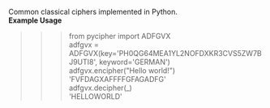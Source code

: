 Common classical ciphers implemented in Python.
<br>
<b>Example Usage</b>
>>> from pycipher import ADFGVX<br>
>>> adfgvx = ADFGVX(key='PH0QG64MEA1YL2NOFDXKR3CVS5ZW7BJ9UTI8', keyword='GERMAN')<br>
>>> adfgvx.encipher("Hello world!")<br>
'FVFDAGXAFFFFGFAGADFG'<br>
>>> adfgvx.decipher(_)<br>
'HELLOWORLD'<br>
